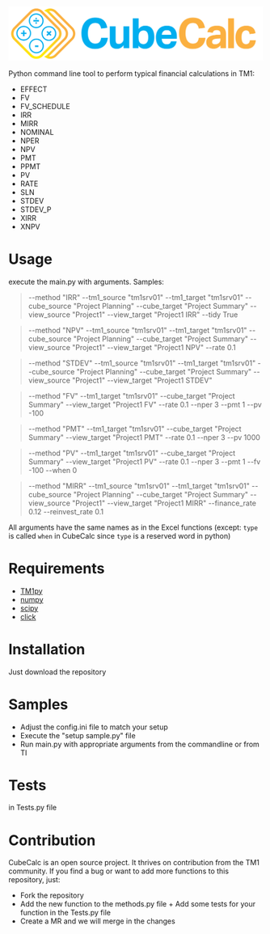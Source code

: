 ![](https://github.com/MariusWirtz/CubeCalc/blob/master/Images/logo.svg)

Python command line tool to perform typical financial calculations in TM1:

-  EFFECT
-  FV
-  FV_SCHEDULE
-  IRR
-  MIRR
-  NOMINAL
-  NPER
-  NPV
-  PMT
-  PPMT
-  PV
-  RATE
-  SLN
-  STDEV
-  STDEV_P
-  XIRR
-  XNPV

# Usage
execute the main.py with arguments. Samples:

> --method "IRR" --tm1_source "tm1srv01" --tm1_target "tm1srv01" --cube_source "Project Planning" --cube_target "Project Summary" --view_source "Project1" --view_target "Project1 IRR" --tidy True

> --method "NPV" --tm1_source "tm1srv01" --tm1_target "tm1srv01" --cube_source "Project Planning" --cube_target "Project Summary" --view_source "Project1" --view_target "Project1 NPV" --rate 0.1

> --method "STDEV" --tm1_source "tm1srv01" --tm1_target "tm1srv01" --cube_source "Project Planning" --cube_target "Project Summary" --view_source "Project1" --view_target "Project1 STDEV"

> --method "FV" --tm1_target "tm1srv01" --cube_target "Project Summary" --view_target "Project1 FV" --rate 0.1 --nper 3 --pmt 1 --pv -100

> --method "PMT" --tm1_target "tm1srv01" --cube_target "Project Summary" --view_target "Project1 PMT" --rate 0.1 --nper 3 --pv 1000

> --method "PV" --tm1_target "tm1srv01" --cube_target "Project Summary" --view_target "Project1 PV" --rate 0.1 --nper 3 --pmt 1 --fv -100 --when 0

> --method "MIRR" --tm1_source "tm1srv01" --tm1_target "tm1srv01" --cube_source "Project Planning" --cube_target "Project Summary" --view_source "Project1" --view_target "Project1 MIRR" --finance_rate 0.12 --reinvest_rate 0.1

All arguments have the same names as in the Excel functions (except: `type` is called `when` in CubeCalc since `type` is a reserved word in python) 

# Requirements
- [TM1py](https://github.com/cubewise-code/TM1py)
- [numpy](https://github.com/numpy/numpy)
- [scipy](https://github.com/scipy/scipy)
- [click](https://github.com/pallets/click/)

# Installation

Just download the repository

# Samples
- Adjust the config.ini file to match your setup
- Execute the "setup sample.py" file 
- Run main.py with appropriate arguments from the commandline or from TI


# Tests
in Tests.py file


# Contribution
CubeCalc is an open source project. It thrives on contribution from the TM1 community. If you find a bug or want to add more functions to this repository, just:
- Fork the repository
- Add the new function to the methods.py file + Add some tests for your function in the Tests.py file
- Create a MR
and we will merge in the changes






